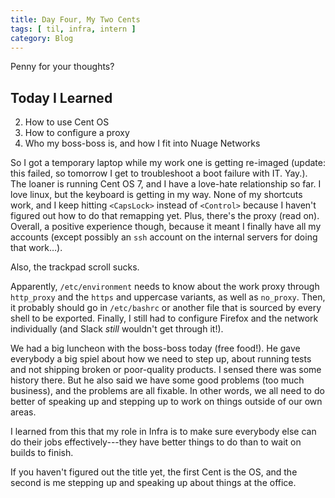 ```yaml
---
title: Day Four, My Two Cents
tags: [ til, infra, intern ]
category: Blog
---
```


Penny for your thoughts?

## Today I Learned

2. How to use Cent OS
1. How to configure a proxy
3. Who my boss-boss is, and how I fit into Nuage Networks

So I got a temporary laptop while my work one is getting re-imaged (update: this
failed, so tomorrow I get to troubleshoot a boot failure with IT. Yay.). The
loaner is running Cent OS 7, and I have a love-hate relationship so far. I love
linux, but the keyboard is getting in my way. None of my shortcuts work, and I
keep hitting `<CapsLock>` instead of `<Control>` because I haven't figured out
how to do that remapping yet. Plus, there's the proxy (read on). Overall, a
positive experience though, because it meant I finally have all my accounts
(except possibly an `ssh` account on the internal servers for doing that
work…).

Also, the trackpad scroll sucks.

Apparently, `/etc/environment` needs to know about the work proxy through
`http_proxy` and the `https` and uppercase variants, as well as `no_proxy`.
Then, it probably should go in `/etc/bashrc` or another file that is sourced by
every shell to be exported. Finally, I still had to configure Firefox and the
network individually (and Slack *still* wouldn't get through it!).

We had a big luncheon with the boss-boss today (free food!). He gave everybody a
big spiel about how we need to step up, about running tests and not shipping
broken or poor-quality products. I sensed there was some history there. But he
also said we have some good problems (too much business), and the problems are
all fixable. In other words, we all need to do better of speaking up and
stepping up to work on things outside of our own areas.

I learned from this that my role in Infra is to make sure everybody else can do
their jobs effectively---they have better things to do than to wait on builds to
finish.

If you haven't figured out the title yet, the first Cent is the OS, and the
second is me stepping up and speaking up about things at the office.
